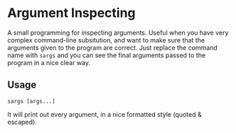# Argument Inspecting

A small programming for inspecting arguments. Useful when you have very complex command-line subsitution, and want to make sure that the arguments given to the program are correct. Just replace the command name with `sargs` and you can see the final arguments passed to the program in a nice clear way.

## Usage
```shell
sargs [args...]
```

It will print out every argument, in a nice formatted style (quoted & escaped).

